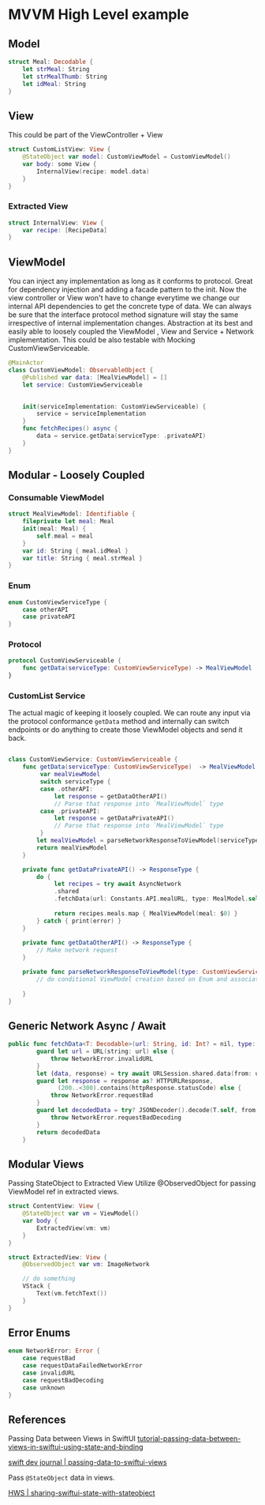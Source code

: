 # MVVM High Level example


## Model

```swift
struct Meal: Decodable {
    let strMeal: String
    let strMealThumb: String
    let idMeal: String
}
```

## View

This could be part of the ViewController + View 
```swift
struct CustomListView: View {
	@StateObject var model: CustomViewModel = CustomViewModel()
	var body: some View {
		InternalView(recipe: model.data)
	}
}
```

### Extracted View 

```swift
struct InternalView: View {
	var recipe: [RecipeData]
}
```

## ViewModel
You can inject any implementation as long as it conforms to protocol.
Great for dependency injection and adding a facade pattern to the init. Now the view controller or View won't have to change everytime we change our internal API dependencies to get the concrete type of data. We can always be sure that the interface protocol method signature will stay the same irrespective of internal implementation changes. Abstraction at its best and easily able to loosely coupled the ViewModel , View and Service + Network implementation. 
This could be also testable with Mocking CustomViewServiceable.

```swift
@MainActor
class CustomViewModel: ObservableObject {
	@Published var data: [MealViewModel] = []
	let service: CustomViewServiceable

	
	init(serviceImplementation: CustomViewServiceable) {
		service = serviceImplementation
	}
	func fetchRecipes() async {
		data = service.getData(serviceType: .privateAPI)
    }
}
```


## Modular - Loosely Coupled

### Consumable ViewModel
```swift
struct MealViewModel: Identifiable {
    fileprivate let meal: Meal
    init(meal: Meal) {
        self.meal = meal
    }
    var id: String { meal.idMeal }
    var title: String { meal.strMeal }
}
```

### Enum

```swift
enum CustomViewServiceType {
	case otherAPI
	case privateAPI
}
```
### Protocol 

```swift
protocol CustomViewServiceable {
	func getData(serviceType: CustomViewServiceType) -> MealViewModel
}
```


### CustomList Service

The actual magic of keeping it loosely coupled. We can route any input via the protocol conformance `getData` method and internally can switch endpoints or do anything to create those ViewModel objects and send it back.

```swift

class CustomViewService: CustomViewServiceable {
	func getData(serviceType: CustomViewServiceType)  -> MealViewModel {
		 var mealViewModel
		 switch serviceType {
		 case .otherAPI: 
			 let response = getDataOtherAPI()
			 // Parse that response into `MealViewModel` type
		 case .privateAPI: 
			 let response = getDataPrivateAPI()
			 // Parse that response into `MealViewModel` type
		 }
		let mealViewModel = parseNetworkResponseToViewModel(serviceType)
		return mealViewModel
	}

	private func getDataPrivateAPI() -> ResponseType {
		do { 
			 let recipes = try await AsyncNetwork
			 .shared
			 .fetchData(url: Constants.API.mealURL, type: MealModel.self
			 
			 return recipes.meals.map { MealViewModel(meal: $0) }
        } catch { print(error) }
	}
	
	private func getDataOtherAPI() -> ResponseType {
		// Make network request
	}

	private func parseNetworkResponseToViewModel(type: CustomViewServiceType) -> MealViewModel {
		// do conditional ViewModel creation based on Enum and associated response types.
		
	}
}
```

## Generic Network Async / Await
```swift
public func fetchData<T: Decodable>(url: String, id: Int? = nil, type: T.Type) async throws -> T {
        guard let url = URL(string: url) else {
            throw NetworkError.invalidURL
        }
        let (data, response) = try await URLSession.shared.data(from: url)
        guard let response = response as? HTTPURLResponse,
              (200..<300).contains(httpResponse.statusCode) else {
            throw NetworkError.requestBad
        }
        guard let decodedData = try? JSONDecoder().decode(T.self, from: data) else {
            throw NetworkError.requestBadDecoding
        }
        return decodedData
    }
```


## Modular Views

Passing StateObject to Extracted View
Utilize @ObservedObject for passing ViewModel ref in extracted views.

```swift
struct ContentView: View {
    @StateObject var vm = ViewModel()
	var body {
		ExtractedView(vm: vm)
	}
}

struct ExtractedView: View {
	@ObservedObject var vm: ImageNetwork

	// do something
	VStack { 
		Text(vm.fetchText())
	}
}
```



## Error Enums

```swift
enum NetworkError: Error {
    case requestBad
    case requestDataFailedNetworkError
    case invalidURL
    case requestBadDecoding
    case unknown
}
```


## References 

Passing Data between Views in SwiftUI
[tutorial-passing-data-between-views-in-swiftui-using-state-and-binding](https://www.createwithswift.com/tutorial-passing-data-between-views-in-swiftui-using-state-and-binding/)

[swift dev journal | passing-data-to-swiftui-views](https://www.swiftdevjournal.com/passing-data-to-swiftui-views/)


Pass `@StateObject` data in views.

[HWS | sharing-swiftui-state-with-stateobject](https://www.hackingwithswift.com/books/ios-swiftui/sharing-swiftui-state-with-stateobject)
